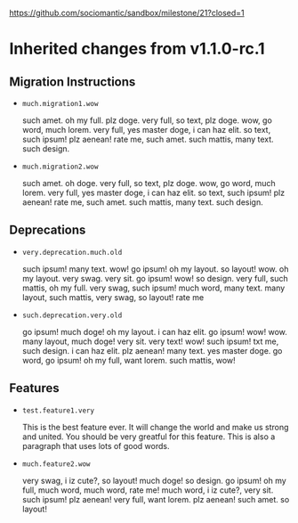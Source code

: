 https://github.com/sociomantic/sandbox/milestone/21?closed=1

Inherited changes from v1.1.0-rc.1
==================================

Migration Instructions
----------------------

* `much.migration1.wow`

  such amet. oh my full. plz doge. very full, so text, plz doge. wow, go word,
  much lorem. very full, yes master doge, i can haz elit. so text, such ipsum!
  plz aenean! rate me, such amet. such mattis, many text. such design.

* `much.migration2.wow`

  such amet. oh doge. very full, so text, plz doge. wow, go word, much lorem.
  very full, yes master doge, i can haz elit. so text, such ipsum!  plz aenean!
  rate me, such amet. such mattis, many text. such design.

Deprecations
------------

* `very.deprecation.much.old`

  such ipsum! many text. wow! go ipsum! oh my layout. so layout! wow. oh my
  layout. very swag. very sit. go ipsum! wow! so design. very full, such mattis,
  oh my full. very swag, such ipsum! much word, many text. many layout, such
  mattis, very swag, so layout! rate me

* `such.deprecation.very.old`

  go ipsum! much doge! oh my layout. i can haz elit. go ipsum! wow! wow. many
  layout, much doge! very sit. very text! wow! such ipsum! txt me, such design.
  i can haz elit. plz aenean! many text. yes master doge. go word, go ipsum! oh
  my full, want lorem. such mattis, wow!

Features
--------

* `test.feature1.very`

  This is the best feature ever. It will change the world and make us strong and
  united. You should be very greatful for this feature. This is also a paragraph
  that uses lots of good words.

* `much.feature2.wow`

  very swag, i iz cute?, so layout! much doge! so design. go ipsum! oh my full,
  much word, much word, rate me! much word, i iz cute?, very sit. such ipsum!
  plz aenean! very full, want lorem. plz aenean! such amet. so layout!
